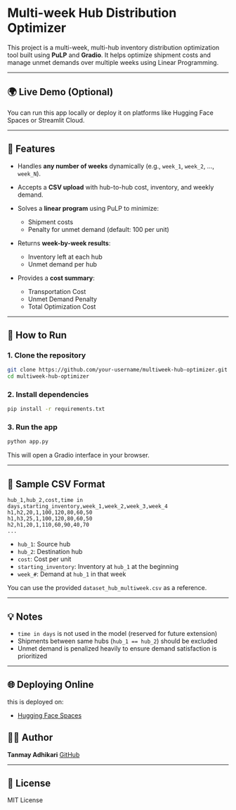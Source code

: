 # Multi-week Hub Distribution Optimizer

This project is a multi-week, multi-hub inventory distribution optimization tool built using **PuLP** and **Gradio**. It helps optimize shipment costs and manage unmet demands over multiple weeks using Linear Programming.

---

## 🌍 Live Demo (Optional)

You can run this app locally or deploy it on platforms like Hugging Face Spaces or Streamlit Cloud.

---

## 🚀 Features

* Handles **any number of weeks** dynamically (e.g., `week_1`, `week_2`, ..., `week_N`).
* Accepts a **CSV upload** with hub-to-hub cost, inventory, and weekly demand.
* Solves a **linear program** using PuLP to minimize:

  * Shipment costs
  * Penalty for unmet demand (default: 100 per unit)
* Returns **week-by-week results**:

  * Inventory left at each hub
  * Unmet demand per hub
* Provides a **cost summary**:

  * Transportation Cost
  * Unmet Demand Penalty
  * Total Optimization Cost

---

## 🔧 How to Run

### 1. Clone the repository

```bash
git clone https://github.com/your-username/multiweek-hub-optimizer.git
cd multiweek-hub-optimizer
```

### 2. Install dependencies

```bash
pip install -r requirements.txt
```

### 3. Run the app

```bash
python app.py
```

This will open a Gradio interface in your browser.

---

## 📄 Sample CSV Format

```
hub_1,hub_2,cost,time in days,starting_inventory,week_1,week_2,week_3,week_4
h1,h2,20,1,100,120,80,60,50
h1,h3,25,1,100,120,80,60,50
h2,h1,20,1,110,60,90,40,70
...
```

* `hub_1`: Source hub
* `hub_2`: Destination hub
* `cost`: Cost per unit
* `starting_inventory`: Inventory at `hub_1` at the beginning
* `week_#`: Demand at `hub_1` in that week

You can use the provided `dataset_hub_multiweek.csv` as a reference.

---

## 💡 Notes

* `time in days` is not used in the model (reserved for future extension)
* Shipments between same hubs (`hub_1 == hub_2`) should be excluded
* Unmet demand is penalized heavily to ensure demand satisfaction is prioritized

---

## 🌐 Deploying Online

this is deployed on:

* [Hugging Face Spaces](https://huggingface.co/spaces/mr-tanmay/Multi-week_Hub_Distribution_Optimizer)

## 👨‍💼 Author

**Tanmay Adhikari**
[GitHub](https://github.com/TanmayAdhikari)

---

## 🌟 License

MIT License
